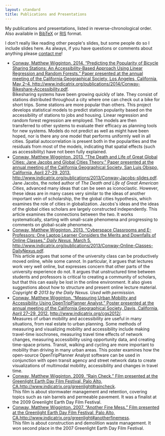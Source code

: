 ```yaml
---
layout: standard
title: Publications and Presentations
---
```


My publications and presentations, listed in reverse-chronological
order. Also available in [BibTeX](/publications/matt_conway.bib) or
[RIS](/publications/matt_conway.ris) format.

I don't really like reading other people's slides, but some people do so I include slides here. As always, if you have questions or comments about anything please [contact me](/contact)!

<ul class="citations">

<li>
<div class="citation"><a href="#Conway201405" class="paper-title" name="Conway201405">Conway, Matthew Wigginton. 2014. “Predicting the Popularity of Bicycle Sharing Stations: An Accessibility-Based Approach Using Linear
Regression and Random Forests.” Paper presented at the annual meeting of the
    California Geographical Society, Los Angeles, California, May 2&ndash;4. </a> <a
    href="http://www.indicatrix.org/publications/2014/Conway-Bikeshare-Accessibility.pdf">http://www.indicatrix.org/publications/2014/Conway-Bikeshare-Accessibility.pdf</a>.</div>
    <div id="Conway201405abs" class="abstract">Bikesharing systems have been growing quickly of late. They
consist of stations distributed throughout a city where one can check out a
bike for short trips. Some stations are more popular than others. This
project develops statistical models to predict station popularity based on the
accessibility of stations to jobs and housing. Linear regression and random
forest regression are employed. The models are then transferred to other
systems to evaluate their efficacy as planning tools for new systems.
Models do not predict as well as might have been hoped, nor is there any
one model that performs uniformly well in all cities. Spatial autocorrelation
is present both in the popularities and the residuals from most of the
models, indicating that spatial effects (such as accessibility) have not been
fully explained.</div>
    </li>


<li>

<div class="citation"><a href="#Conway201304" class="paper-title" name="Conway201304">Conway, Matthew Wigginton. 2013. “The
    Death and Life of Great Global Cities: Jane Jacobs and Global
    Cities Theory.” Paper presented at the annual meeting of the
    California Geographical Society, San Luis Obispo, California,
    April 27–29, 2013. </a> <a
    href="http://www.indicatrix.org/publications/2013/Conway-Jacobs-slides.pdf">http://www.indicatrix.org/publications/2013/Conway-Jacobs-slides.pdf</a>.</div>
    <div class="abstract">Jane
    Jacobs, the noted author of <i>The Death and Life of Great
    American Cities</i>, advanced many ideas that can be seen as
    iconoclastic. However, these ideas are in many cases very similar
    to the ideas of another important vein of scholarship, the the
    global cities hypothesis, which examines the role of cities in
    globalization. Jacobs's ideas and the ideas of the global cities
    scholars are largely constructed independently. This article
    examines the connections between the two. It works systematically,
    starting with small-scale phenomena and progressing to comments on
    global-scale phenomena.</div>
    </li>

<li>
<div class="citation"> <a href="#Conway2013" class="paper-title" name="Conway2013"> Conway, Matthew
    Wigginton. 2013. “Cyberspace Classrooms and E-Professors: One
    Laptop Learner Considers the Merits and Downfalls of Online
    Classes.” <i>Daily Nexus</i>, March 5.</a> <a
    href="http://www.indicatrix.org/publications/2013/Conway-Online-Classes-DailyNexus.pdf">http://www.indicatrix.org/publications/2013/Conway-Online-Classes-DailyNexus.pdf</a>.</div>
    <div class="abstract">This
    article argues that some of the university class can be
    productively moved online, while some cannot. In particular, it
    argues that lectures work very well online, but expresses concern
    that other parts of the university experience do not. It argues
    that unstructured time between students and professors is critical
    to creating a community of scholars, but that this can easily be
    lost in the online environment. It also gives suggestions about
    how to structure and present online lecture material.  <br/>
    <i>Copyright &copy; 2013 by the Daily Nexus. Used with
    permission.</i></div>
</li>

<li>
<div class="citation"><a class="paper-title"
href="#Conway201204" name="Conway201204" >Conway, Matthew Wigginton. “Measuring
Urban Mobility and Accessibility Using OpenTripPlanner Analyst.”
Poster presented at the annual meeting of the California Geographical
Society, Davis, California, April 27–29, 2012.</a> <a
href="http://www.indicatrix.org/cgs2012/">http://www.indicatrix.org/cgs2012/</a>.</div>
<div class="abstract">Measures of urban mobility and accessibility are
useful in many situations, from real estate to urban planning. Some
methods of measuring and visualizing mobility and accessibility
include making travel-time isochrones, measuring travel time effects
of network changes, measuring accessibility using opportunity data,
and creating time-space prisms. Transit, walking and cycling are more
important to mobility than driving in many urban areas. This poster
examines how the open-source OpenTripPlanner Analyst software can be
used in conjunction with open transit agency and street network data
to create visualizations of multimodal mobility, accessibility and
changes in travel time.</div> </li>

<li>
<div class="citation"><a class="paper-title" href="#Conway2009" name="Conway2009">Conway, Matthew Wigginton. 2009. &ldquo;Rain Check.&rdquo; Film presented at the Greenlight Earth Day Film Festival, Palo Alto, CA.</a><a href="http://www.indicatrix.org/greenlight#raincheck">http://www.indicatrix.org/greenlight#raincheck</a>.</div>
<div class="abstract">
This film is about stormwater management and retention, covering topics such as rain barrels and permeable pavement. It was a finalist at the 2009 Greenlight Earth Day Film Festival.
</div>
</li>

<li>
<div class="citation"><a class="paper-title" href="#Conway2007" name="Conway2007">Conway, Matthew Wigginton. 2007. &ldquo;Another Fine Mess.&rdquo; Film presented at the Greenlight Earth Day Film Festival, Palo Alto, CA.</a><a href="http://www.indicatrix.org/greenlight#anotherfinemess">http://www.indicatrix.org/greenlight#anotherfinemess</a>.</div>
<div class=" abstract">
This film is about construction and demolition waste management. It won second place in the 2007 Greenlight Earth Day Film Festival.
</div>
</li>

</ul>
